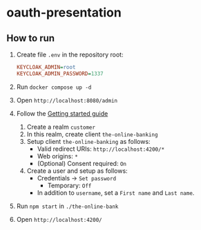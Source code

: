 # oauth-presentation

## How to run

1. Create file `.env` in the repository root:

    ```ini
    KEYCLOAK_ADMIN=root
    KEYCLOAK_ADMIN_PASSWORD=1337
    ```

2. Run `docker compose up -d`
3. Open `http://localhost:8080/admin`
4. Follow the [Getting started guide](https://www.keycloak.org/getting-started/getting-started-docker)
    1. Create a realm `customer`
    2. In this realm, create client `the-online-banking`
    3. Setup client `the-online-banking` as follows:
        * Valid redirect URIs: `http://localhost:4200/*`
        * Web origins: `*`
        * (Optional) Consent required: `On`
    4. Create a user and setup as follows:
        * Credentials -> `Set password`
            * Temporary: `Off`
        * In addition to `username`, set a `First name` and `Last name`.
5. Run `npm start` in `./the-online-bank`
6. Open `http://localhost:4200/`
